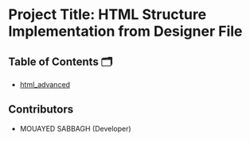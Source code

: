 # Project Title: HTML Structure Implementation from Designer File

## Table of Contents 🗂️

 - [html_advanced](https://github.com/MOUAYEDSB/holbertonschool-web-development/tree/main/html_advanced)

## Contributors
- MOUAYED SABBAGH (Developer) 